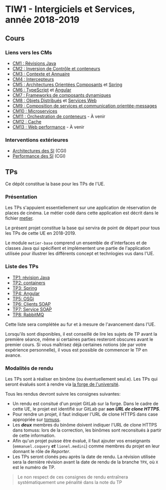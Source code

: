 # TIW1 - Intergiciels et Services, année 2018-2019

## Cours

### Liens vers les CMs

  * [CM1 : Révisions Java](https://perso.liris.cnrs.fr/ecoquery/enseignement/tiw1-is/01-intro-java.pdf)
  * [CM2 : Inversion de Contrôle et conteneurs](https://perso.liris.cnrs.fr/lionel.medini/enseignement/IS/CM_IS_conteneurs.pdf)
  * [CM3 : Contexte et Annuaire](https://perso.liris.cnrs.fr/lionel.medini/enseignement/IS/CM_IS_contexte.pdf)
  * [CM4 : Intercepteurs](https://perso.liris.cnrs.fr/ecoquery/enseignement/tiw1-is/tiw5-handlers.pdf)
  * [CM5 : Architectures Orientées Composants](https://perso.liris.cnrs.fr/lionel.medini/enseignement/IS/CM_IS_composants.pdf) et [Spring](https://perso.liris.cnrs.fr/lionel.medini/enseignement/IS/CM_IS_spring.pdf)
  * [CM6 : TypeScript](https://perso.liris.cnrs.fr/lionel.medini/enseignement/IS/revealJS/#TypeScript) et [Angular](https://perso.liris.cnrs.fr/lionel.medini/enseignement/IS/revealJS/#Angular)
  * [CM7 : Frameworks de composants dynamiques](https://perso.liris.cnrs.fr/lionel.medini/enseignement/IS/CM_IS_OSGi.pdf)
  * [CM8 : Objets Distribués](https://perso.liris.cnrs.fr/lionel.medini/enseignement/IS/CM_IS_objets_distribues.pdf) et [Services Web](https://perso.liris.cnrs.fr/lionel.medini/enseignement/IS/CM_IS_services_web.pdf)
  * [CM9 : Composition de services et communication orientée-messages](https://perso.liris.cnrs.fr/ecoquery/enseignement/tiw1-is/CompositionMessaging.pdf)
  * [CM10 : Microservices](https://perso.liris.cnrs.fr/lionel.medini/enseignement/IS/CM_IS_microservices.pdf)
  * [CM11 : Orchestration de conteneurs]() - À venir
  * [CM12 : Cache](https://perso.liris.cnrs.fr/ecoquery/enseignement/tiw1-is/CacheApplicatif.pdf)
  * [CM13 : Web performance]()  - À venir
  
### Interventions extérieures

  * [Architectures des SI]() (CGI)
  * [Performance des SI]() (CGI)

## TPs

Ce dépôt constitue la base pour les TPs de l'UE.

### Présentation

Les TPs s'appuient essentiellement sur une application de réservation de places de cinéma.
Le métier codé dans cette application est décrit dans le fichier [metier](metier.md).

Le présent projet constitue la base qui servira de point de départ pour tous les TPs de cette UE en 2018-2019.

Le module `metier-base` comprend un ensemble de d'interfaces et de classes Java qui spécifient et implémentent une partie de l'application utilisée pour illustrer les différents concept et technlogies vus dans l'UE.

### Liste des TPs

* [TP1: révision Java](tp1/README.md)
* [TP2: containers](tp2/README.md)
* [TP3: Spring](tp3/README.md)
* [TP4: Angular](tp4/README.md)
* [TP5: OSGi](tp5/README.md)
* [TP6: Clients SOAP](tp6/README.md)
* [TP7: Service SOAP](tp7/README.md)
* [TP8: RabbitMQ](tp8/README.md)

Cette liste sera complétée au fur et à mesure de l'avancement dans l'UE.

Lorsqu'ils sont disponibles, il est conseillé de lire les sujets de TP avant la première séance, même si certaines parties resteront obscures avant le premier cours.
Si vous maîtrisez déjà certaines notions (de par votre expérience personnelle), il vous est possible de commencer le TP en avance.

### Modalités de rendu

Les TPs sont à réaliser en binôme (ou éventuellement seul.e).
Les TPs qui seront évalués sont à rendre via [la forge de l'université](https://forge.univ-lyon1.fr).


Tous les rendus devront suivre les consignes suivantes:

* Un rendu est consitué d'un projet GitLab sur la forge. Dans le cadre de cette UE, le projet est identifié sur GitLab par _**son URL de clone HTTPS**_.
* Pour rendre un projet, il faut indiquer l'URL de clone HTTPS dans case appropriée sur [tomuss](https://tomuss.univ-lyon1.fr).
* Les _**deux**_ membres du binôme doivent indiquer l'URL de clone HTTPS dans tomuss: lors de la correction, les binômes sont reconsitués à partir de cette information.
* Afin qu'un projet puisse être évalué, il faut ajouter vos enseignants (`emmanuel.coquery` _**et**_ `lionel.medini`) comme membres du projet en leur donnant le rôle de _Reporter_.
* Les TPs seront clonés peu après la date de rendu. 
  La révision utilisée sera la dernière révision avant la date de rendu de la branche `TPX`, où `X` est le numéro de TP.

> Le non respect de ces consignes de rendu entraînera systématiquement une pénalité dans la note du TP
